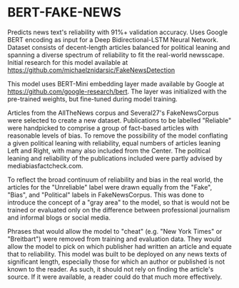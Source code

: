 # BERT-FAKE-NEWS
Predicts news text's reliability with 91%+ validation accuracy. Uses Google BERT encoding as input for a Deep Bidirectional-LSTM Neural Network. Dataset consists of decent-length articles balanced for political leaning and spanning a diverse spectrum of reliability to fit the real-world newsscape. Initial research for this model available at https://github.com/michaelznidarsic/FakeNewsDetection

This model uses BERT-Mini embedding layer made available by Google at https://github.com/google-research/bert. The layer was initialized with the pre-trained weights, but fine-tuned during model training.

Articles from the AllTheNews corpus and Several27's FakeNewsCorpus were selected to create a new dataset. Publications to be labelled "Reliable" were handpicked to comprise a group of fact-based articles with reasonable levels of bias. To remove the possibility of the model conflating a given political leaning with reliability, equal numbers of articles leaning Left and Right, with many also included from the Center. The political leaning and reliability of the publications included were partly advised by mediabiasfactcheck.com.

To reflect the broad continuum of reliability and bias in the real world, the articles for the "Unreliable" label were drawn equally from the "Fake", "Bias", and "Political" labels in FakeNewsCorpus. This was done to introduce the concept of a "gray area" to the model, so that is would not be trained or evaluated only on the difference between professional journalism and informal blogs or social media. 

Phrases that would allow the model to "cheat" (e.g. "New York Times" or "Breitbart") were removed from training and evaluation data. They would allow the model to pick on which publisher had written an article and equate that to reliability. This model was built to be deployed on any news texts of significant length, especially those for which an author or published is not known to the reader. As such, it should not rely on finding the article's source. If it were available, a reader could do that much more effectively.





